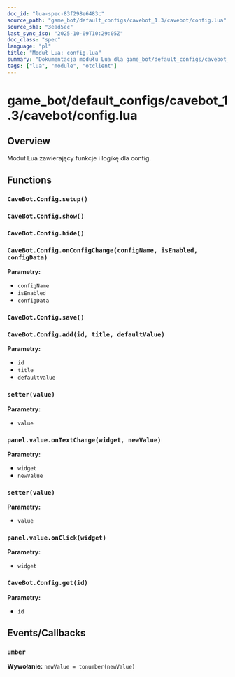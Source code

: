 ```yaml
---
doc_id: "lua-spec-83f298e6483c"
source_path: "game_bot/default_configs/cavebot_1.3/cavebot/config.lua"
source_sha: "3ead5ec"
last_sync_iso: "2025-10-09T10:29:05Z"
doc_class: "spec"
language: "pl"
title: "Moduł Lua: config.lua"
summary: "Dokumentacja modułu Lua dla game_bot/default_configs/cavebot_1.3/cavebot/config.lua"
tags: ["lua", "module", "otclient"]
---
```


# game_bot/default_configs/cavebot_1.3/cavebot/config.lua

## Overview

Moduł Lua zawierający funkcje i logikę dla config.

## Functions

### `CaveBot.Config.setup()`

### `CaveBot.Config.show()`

### `CaveBot.Config.hide()`

### `CaveBot.Config.onConfigChange(configName, isEnabled, configData)`

**Parametry:**

- `configName`
- `isEnabled`
- `configData`

### `CaveBot.Config.save()`

### `CaveBot.Config.add(id, title, defaultValue)`

**Parametry:**

- `id`
- `title`
- `defaultValue`

### `setter(value)`

**Parametry:**

- `value`

### `panel.value.onTextChange(widget, newValue)`

**Parametry:**

- `widget`
- `newValue`

### `setter(value)`

**Parametry:**

- `value`

### `panel.value.onClick(widget)`

**Parametry:**

- `widget`

### `CaveBot.Config.get(id)`

**Parametry:**

- `id`

## Events/Callbacks

### `umber`

**Wywołanie:** `newValue = tonumber(newValue)`

